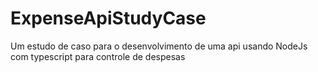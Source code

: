 # ExpenseApiStudyCase
Um estudo de caso para o desenvolvimento de uma api usando NodeJs com typescript para controle de despesas
